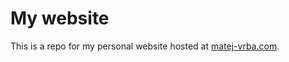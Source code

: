 # My website

This is a repo for my personal website hosted at [matej-vrba.com](https://matej-vrba.com). 

